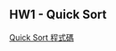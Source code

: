HW1 - Quick Sort
------------------
[Quick Sort 程式碼](https://nbviewer.jupyter.org/github/tiffany1020/lesson/blob/master/Homework/Quick%20Sort.ipynb)

